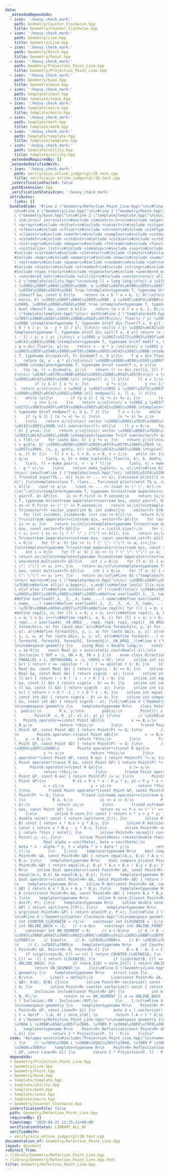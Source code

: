```yaml
---
data:
  _extendedDependsOn:
  - icon: ':heavy_check_mark:'
    path: Geometry/Counter_Clockwise.hpp
    title: Geometry/Counter_Clockwise.hpp
  - icon: ':heavy_check_mark:'
    path: Geometry/Line.hpp
    title: Geometry/Line.hpp
  - icon: ':heavy_check_mark:'
    path: Geometry/Point.hpp
    title: Geometry/Point.hpp
  - icon: ':heavy_check_mark:'
    path: Geometry/Projection_Point_Line.hpp
    title: Geometry/Projection_Point_Line.hpp
  - icon: ':heavy_check_mark:'
    path: Geometry/base.hpp
    title: Geometry/base.hpp
  - icon: ':heavy_check_mark:'
    path: template/inout.hpp
    title: template/inout.hpp
  - icon: ':heavy_check_mark:'
    path: template/macro.hpp
    title: template/macro.hpp
  - icon: ':heavy_check_mark:'
    path: template/math.hpp
    title: template/math.hpp
  - icon: ':heavy_check_mark:'
    path: template/template.hpp
    title: template/template.hpp
  - icon: ':heavy_check_mark:'
    path: template/utility.hpp
    title: template/utility.hpp
  _extendedRequiredBy: []
  _extendedVerifiedWith:
  - icon: ':heavy_check_mark:'
    path: verify/aizu_online_judge/cgl/1B.test.cpp
    title: verify/aizu_online_judge/cgl/1B.test.cpp
  _isVerificationFailed: false
  _pathExtension: hpp
  _verificationStatusIcon: ':heavy_check_mark:'
  attributes:
    links: []
  bundledCode: "#line 2 \"Geometry/Refection_Point_Line.hpp\"\n\n#line 2 \"Geometry/Projection_Point_Line.hpp\"\
    \n\n#line 2 \"Geometry/Line.hpp\"\n\n#line 2 \"Geometry/Point.hpp\"\n\n#line 2\
    \ \"Geometry/base.hpp\"\n\n#line 2 \"template/template.hpp\"\n\nusing namespace\
    \ std;\n\n// intrinstic\n#include <immintrin.h>\n\n#include <algorithm>\n#include\
    \ <array>\n#include <bitset>\n#include <cassert>\n#include <cctype>\n#include\
    \ <cfenv>\n#include <cfloat>\n#include <chrono>\n#include <cinttypes>\n#include\
    \ <climits>\n#include <cmath>\n#include <complex>\n#include <cstdarg>\n#include\
    \ <cstddef>\n#include <cstdint>\n#include <cstdio>\n#include <cstdlib>\n#include\
    \ <cstring>\n#include <deque>\n#include <fstream>\n#include <functional>\n#include\
    \ <initializer_list>\n#include <iomanip>\n#include <ios>\n#include <iostream>\n\
    #include <istream>\n#include <iterator>\n#include <limits>\n#include <list>\n\
    #include <map>\n#include <memory>\n#include <new>\n#include <numeric>\n#include\
    \ <ostream>\n#include <queue>\n#include <random>\n#include <set>\n#include <sstream>\n\
    #include <stack>\n#include <streambuf>\n#include <string>\n#include <tuple>\n\
    #include <type_traits>\n#include <typeinfo>\n#include <unordered_map>\n#include\
    \ <unordered_set>\n#include <utility>\n#include <vector>\n\n// utility\n#line\
    \ 2 \"template/utility.hpp\"\n\nusing ll = long long;\n\n// a \u2190 max(a, b)\
    \ \u3092\u5B9F\u884C\u3059\u308B. a \u304C\u66F4\u65B0\u3055\u308C\u305F\u3089\
    , \u8FD4\u308A\u5024\u304C true.\ntemplate<typename T, typename U>\ninline bool\
    \ chmax(T &a, const U b){\n    return (a < b ? a = b, 1: 0);\n}\n\n// a \u2190\
    \ min(a, b) \u3092\u5B9F\u884C\u3059\u308B. a \u304C\u66F4\u65B0\u3055\u308C\u305F\
    \u3089, \u8FD4\u308A\u5024\u304C true.\ntemplate<typename T, typename U>\ninline\
    \ bool chmin(T &a, const U b){\n    return (a > b ? a = b, 1: 0);\n}\n#line 59\
    \ \"template/template.hpp\"\n\n// math\n#line 2 \"template/math.hpp\"\n\n// \u9664\
    \u7B97\u306B\u95A2\u3059\u308B\u95A2\u6570\n\n// floor(x / y) \u3092\u6C42\u3081\
    \u308B.\ntemplate<typename T, typename U>\nT div_floor(T x, U y){ return (x >\
    \ 0 ? x / y: (x - y + 1) / y); }\n\n// ceil(x / y) \u3092\u6C42\u3081\u308B.\n\
    template<typename T, typename U>\nT div_ceil(T x, U y){ return (x > 0 ? (x + y\
    \ - 1) / y: x / y) ;}\n\n// x \u3092 y \u3067\u5272\u3063\u305F\u4F59\u308A\u3092\
    \u6C42\u3081\u308B.\ntemplate<typename T, typename U>\nT mod(T x, U y){\n    T\
    \ q = div_floor(x, y);\n    return x - q * y ;\n}\n\n// x \u3092 y \u3067\u5272\
    \u3063\u305F\u5546\u3068\u4F59\u308A\u3092\u6C42\u3081\u308B.\ntemplate<typename\
    \ T, typename U>\npair<T, T> divmod(T x, U y){\n    T q = div_floor(x, y);\n \
    \   return {q, x - q * y};\n}\n\n// \u56DB\u6368\u4E94\u5165\u3092\u6C42\u3081\
    \u308B.\ntemplate<typename T, typename U>\nT round(T x, U y){\n    T q, r;\n \
    \   tie (q, r) = divmod(x, y);\n    return (r >= div_ceil(y, 2)) ? q + 1 : q;\n\
    }\n\n// \u6307\u6570\u306B\u95A2\u3059\u308B\u95A2\u6570\n\n// x \u306E y \u4E57\
    \u3092\u6C42\u3081\u308B.\nll intpow(ll x, ll y){\n    ll a = 1;\n    while (y){\n\
    \        if (y & 1) { a *= x; }\n        x *= x;\n        y >>= 1;\n    }\n  \
    \  return a;\n}\n\n// x \u306E y \u4E57\u3092 z \u3067\u5272\u3063\u305F\u4F59\
    \u308A\u3092\u6C42\u3081\u308B.\nll modpow(ll x, ll y, ll z){\n    ll a = 1;\n\
    \    while (y){\n        if (y & 1) { (a *= x) %= z; }\n        (x *= x) %= z;\n\
    \        y >>= 1;\n    }\n    return a;\n}\n\n// x \u306E y \u4E57\u3092 z \u3067\
    \u5272\u3063\u305F\u4F59\u308A\u3092\u6C42\u3081\u308B.\ntemplate<typename T,\
    \ typename U>\nT modpow(T x, U y, T z) {\n    T a = 1;\n    while (y) {\n    \
    \    if (y & 1) { (a *= x) %= z; }\n\n        (x *= x) %= z;\n        y >>= 1;\n\
    \    }\n\n    return a;\n}\n\n// vector \u306E\u8981\u7D20\u306E\u7DCF\u548C\u3092\
    \u6C42\u3081\u308B.\nll sum(vector<ll> &X){\n    ll y = 0;\n    for (auto &&x:\
    \ X) { y+=x; }\n    return y;\n}\n\n// vector \u306E\u8981\u7D20\u306E\u7DCF\u548C\
    \u3092\u6C42\u3081\u308B.\ntemplate<typename T>\nT sum(vector<T> &X){\n    T y\
    \ = T(0);\n    for (auto &&x: X) { y += x; }\n    return y;\n}\n\n// a x + b y\
    \ = gcd(a, b) \u3092\u6E80\u305F\u3059\u6574\u6570\u306E\u7D44 (a, b) \u306B\u5BFE\
    \u3057\u3066, (x, y, gcd(a, b)) \u3092\u6C42\u3081\u308B.\ntuple<ll, ll, ll> Extended_Euclid(ll\
    \ a, ll b) {\n    ll s = 1, t = 0, u = 0, v = 1;\n    while (b) {\n        ll\
    \ q;\n        tie(q, a, b) = make_tuple(div_floor(a, b), b, mod(a, b));\n    \
    \    tie(s, t) = make_pair(t, s - q * t);\n        tie(u, v) = make_pair(v, u\
    \ - q * v);\n    }\n\n    return make_tuple(s, u, a);\n}\n#line 62 \"template/template.hpp\"\
    \n\n// inout\n#line 1 \"template/inout.hpp\"\n// \u5165\u51FA\u529B\ntemplate<class...\
    \ T>\nvoid input(T&... a){ (cin >> ... >> a); }\n\nvoid print(){ cout << \"\\\
    n\"; }\n\ntemplate<class T, class... Ts>\nvoid print(const T& a, const Ts&...\
    \ b){\n    cout << a;\n    (cout << ... << (cout << \" \", b));\n    cout << \"\
    \\n\";\n}\n\ntemplate<typename T, typename U>\nistream &operator>>(istream &is,\
    \ pair<T, U> &P){\n    is >> P.first >> P.second;\n    return is;\n}\n\ntemplate<typename\
    \ T, typename U>\nostream &operator<<(ostream &os, const pair<T, U> &P){\n   \
    \ os << P.first << \" \" << P.second;\n    return os;\n}\n\ntemplate<typename\
    \ T>\nvector<T> vector_input(int N, int index){\n    vector<T> X(N+index);\n \
    \   for (int i=index; i<index+N; i++) cin >> X[i];\n    return X;\n}\n\ntemplate<typename\
    \ T>\nistream &operator>>(istream &is, vector<T> &X){\n    for (auto &x: X) {\
    \ is >> x; }\n    return is;\n}\n\ntemplate<typename T>\nostream &operator<<(ostream\
    \ &os, const vector<T> &X){\n    int s = (int)X.size();\n    for (int i = 0; i\
    \ < s; i++) { os << (i ? \" \" : \"\") << X[i]; }\n    return os;\n}\n\ntemplate<typename\
    \ T>\nostream &operator<<(ostream &os, const unordered_set<T> &S){\n    int i\
    \ = 0;\n    for (T a: S) {os << (i ? \" \": \"\") << a; i++;}\n    return os;\n\
    }\n\ntemplate<typename T>\nostream &operator<<(ostream &os, const set<T> &S){\n\
    \    int i = 0;\n    for (T a: S) { os << (i ? \" \": \"\") << a; i++; }\n   \
    \ return os;\n}\n\ntemplate<typename T>\nostream &operator<<(ostream &os, const\
    \ unordered_multiset<T> &S){\n    int i = 0;\n    for (T a: S) { os << (i ? \"\
    \ \": \"\") << a; i++; }\n    return os;\n}\n\ntemplate<typename T>\nostream &operator<<(ostream\
    \ &os, const multiset<T> &S){\n    int i = 0;\n    for (T a: S) { os << (i ? \"\
    \ \": \"\") << a; i++; }\n    return os;\n}\n#line 65 \"template/template.hpp\"\
    \n\n// macro\n#line 2 \"template/macro.hpp\"\n\n// \u30DE\u30AF\u30ED\u306E\u5B9A\
    \u7FA9\n#define all(x) x.begin(), x.end()\n#define len(x) ll(x.size())\n#define\
    \ elif else if\n#define unless(cond) if (!(cond))\n\n// \u30AA\u30FC\u30D0\u30FC\
    \u30ED\u30FC\u30C9\u30DE\u30AF\u30ED\n#define overload2(_1, _2, name, ...) name\n\
    #define overload3(_1, _2, _3, name, ...) name\n#define overload4(_1, _2, _3, _4,\
    \ name, ...) name\n#define overload5(_1, _2, _3, _4, _5, name, ...) name\n\n//\
    \ \u7E70\u308A\u8FD4\u3057\u7CFB\n#define rep1(n) for (ll i = 0; i < n; i++)\n\
    #define rep2(i, n) for (ll i = 0; i < n; i++)\n#define rep3(i, a, b) for (ll i\
    \ = a; i < b; i++)\n#define rep4(i, a, b, c) for (ll i = a; i < b; i += c)\n#define\
    \ rep(...) overload4(__VA_ARGS__, rep4, rep3, rep2, rep1)(__VA_ARGS__)\n\n#define\
    \ foreach1(x, a) for (auto &&x: a)\n#define foreach2(x, y, a) for (auto &&[x,\
    \ y]: a)\n#define foreach3(x, y, z, a) for (auto &&[x, y, z]: a)\n#define foreach4(x,\
    \ y, z, w, a) for (auto &&[x, y, z, w]: a)\n#define foreach(...) overload5(__VA_ARGS__,\
    \ foreach4, foreach3, foreach2, foreach1)(__VA_ARGS__)\n#line 4 \"Geometry/base.hpp\"\
    \n\nnamespace geometry {\n    using Real = double long;\n    const Real epsilon\
    \ = 1e-9;\n    const Real pi = acos(static_cast<Real>(-1));\n\n    enum class\
    \ Inclusion { OUT = -1, ON = 0, IN = 1 };\n    enum class Direction_Relation {\
    \ PARALLEL = 1, ORTHOGONAL = -1, CROSS = 0}; \n\n    inline int sign(const Real\
    \ &r) { return r <= -epsilon ? -1 : r >= epsilon ? 1: 0; }\n    inline int equal(const\
    \ Real &a, const Real &b) { return sign(a - b) == 0; }\n    inline int compare(const\
    \ Real &a, const Real &b) { return sign(b - a); }\n\n    inline int sign(const\
    \ ll &r) { return r < 0 ? -1 : r > 0 ? 1 : 0; }\n    inline int equal(const ll\
    \ &a, const ll &b) { return sign(a - b) == 0; }\n    inline int compare(const\
    \ ll &a, const ll &b) { return sign(b - a); }\n\n    inline int sign(const int\
    \ &r) { return r < 0 ? -1 : r > 0 ? 1 : 0; }\n    inline int equal(const int &a,\
    \ const int &b) { return sign(a - b) == 0; }\n    inline int compare(const int\
    \ &a, const int &b) { return sign(b - a); }\n};\n#line 4 \"Geometry/Point.hpp\"\
    \n\nnamespace geometry {\n    template<typename R>\n    class Point {\n      \
    \  public:\n        R x, y;\n\n        public:\n        Point(): x(0), y(0) {}\n\
    \        Point(R _x, R _y): x(_x), y(_y) {}\n\n        // \u52A0\u6CD5\n     \
    \   Point& operator+=(const Point &B){\n            x += B.x;\n            y +=\
    \ B.y;\n            return *this;\n        }\n\n        friend Point operator+(const\
    \ Point &P, const Point &Q) { return Point(P) += Q; }\n\n        // \u6E1B\u6CD5\
    \n        Point& operator-=(const Point &B){\n            x -= B.x;\n        \
    \    y -= B.y;\n            return *this;\n        }\n\n        friend Point operator-(const\
    \ Point &P, const Point &Q) { return Point(P) -= Q; }\n\n        // \u30B9\u30AB\
    \u30E9\u30FC\u500D\n        Point& operator*=(const R &a){\n            x *= a;\n\
    \            y *= a;\n            return *this;\n        }\n\n        friend Point\
    \ operator*(const Point &P, const R &a) { return Point(P) *= a; }\n        friend\
    \ Point operator*(const R &a, const Point &P) { return Point(P) *= a; }\n\n  \
    \      Point& operator/=(const R &a){\n            x /= a;\n            y /= a;\n\
    \            return *this;\n        }\n\n        friend Point operator/(const\
    \ Point &P, const R &a) { return Point(P) /= a; }\n\n        Point& operator*=(const\
    \ Point &P){\n            R x1 = P.x * x - P.y * y, y1 = P.y * x + P.x * y;\n\
    \            x = x1;\n            y = y1;\n            return *this;\n       \
    \ }\n\n        friend Point operator*(const Point &P, const Point<R> &Q) { return\
    \ Point(P) *= Q; }\n\n        friend istream& operator>>(istream &is, Point &P)\
    \ {\n            R a, b;\n            is >> a >> b;\n            P = Point(a,\
    \ b);\n            return is;\n        }\n\n        friend ostream& operator<<(ostream\
    \ &os, const Point &P) {\n            return os << P.x << \" \" << P.y;\n    \
    \    }\n\n        inline R norm_2() const { return x * x + y * y; }\n        inline\
    \ double norm() const { return sqrt(norm_2()); }\n        inline R dot(const Point\
    \ B) const { return x * B.x + y * B.y; }\n        inline R det(const Point B)\
    \ const { return x * B.y - y * B.x; }\n\n        inline Point<R> normalize() const\
    \ { return *this / norm(); }\n        inline Point<R> normal() const { return\
    \ Point(-y, x); }\n\n        inline Point<Real> rotate(double theta) const {\n\
    \            Real alpha = sin(theta), beta = cos(theta);\n            Real s =\
    \ beta * x - alpha * y, t = alpha * x + beta * y;\n            return Point(s,\
    \ t);\n        }\n    };\n\n    template<typename R>\n    bool compare_x(const\
    \ Point<R> &A, const Point<R> &B) { return equal(A.x, B.x) ? A.y < B.y : A.x <\
    \ B.x; }\n\n    template<typename R>\n    bool compare_y(const Point<R> &A, const\
    \ Point<R> &B) { return equal(A.y, B.y) ? A.x < B.x : A.y < B.y; }\n\n    template<typename\
    \ R>\n    inline bool operator==(const Point<R> &A, const Point<R> &B) { return\
    \ equal(A.x, B.x) && equal(A.y, B.y); }\n\n    template<typename R>\n    inline\
    \ bool operator!=(const Point<R> &A, const Point<R> &B) { return !(A == B); }\n\
    \n    template<typename R>\n    inline R dot(const Point<R> &A, const Point<R>\
    \ &B) { return A.x * B.x + A.y * B.y; }\n\n    template<typename R>\n    inline\
    \ R cross(const Point<R> &A, const Point<R> &B) { return A.x * B.y - A.y * B.x;\
    \ }\n\n    template<typename R>\n    inline R norm_2(const Point<R> &P) { return\
    \ dot(P, P); }\n\n    template<typename R>\n    inline double norm(const Point<R>\
    \ &P) { return sqrt(norm_2(P)); }\n\n    template<typename R>\n    inline Real\
    \ arg(const Point<R> &P) { return atan2(P.y, P.x); }\n}\n#line 2 \"Geometry/Counter_Clockwise.hpp\"\
    \n\n#line 4 \"Geometry/Counter_Clockwise.hpp\"\n\nnamespace geometry {\n    constexpr\
    \ int COUNTER_CLOCKWISE = +1;\n    constexpr int CLOCKWISE = -1;\n    constexpr\
    \ int ONLINE_BACK = -2;   // c-a-b\n    constexpr int ONLINE_FRONT = +2;  // a-b-c\n\
    \    constexpr int ON_SEGMENT = 0;     // a-c-b\n\n    // A -> B -> C \u3068\u9032\
    \u3093\u3060\u6642\u306E\u9032\u884C\u65B9\u5411\u3092\u8ABF\u3079\u308B (B \u8996\
    \u70B9)\n    // Input\n    // A: \u59CB\u70B9\n    // B: \u4E2D\u7D99\u5730\u70B9\
    \n    // C: \u7D42\u70B9\n    template<typename R>\n    int Counter_Clockwise(const\
    \ Point<R> &A, Point<R> B, Point<R> C) {\n        B = B - A; C = C - A;\n    \
    \    if (sign(cross(B, C)) == +1) { return COUNTER_CLOCKWISE; }\n        if (sign(cross(B,\
    \ C)) == -1) { return CLOCKWISE; }\n        if (sign(dot(B, C)) == -1) { return\
    \ ONLINE_BACK; }\n        if (norm_2(B) < norm_2(C)) { return ONLINE_FRONT; }\n\
    \        return ON_SEGMENT;\n    }\n}\n#line 5 \"Geometry/Line.hpp\"\n\nnamespace\
    \ geometry {\n    template<typename R>\n    struct Line {\n        Point<R> A,\
    \ B;\n\n        Line() = default;\n        Line(const Point<R> &A, const Point<R>\
    \ &B): A(A), B(B) {}\n\n        inline Point<R> vectorize() const { return B -\
    \ A; }\n        inline Point<R> counter_vectorize() const { return A - B; }\n\n\
    \        Inclusion include(const Point<R> &P) {\n            int m = Counter_Clockwise(A,\
    \ B, P);\n            return (m == ON_SEGMENT || m == ONLINE_BACK || m == ONLINE_FRONT)\
    \ ? Inclusion::ON : Inclusion::OUT;\n        }\n    };\n}\n#line 4 \"Geometry/Projection_Point_Line.hpp\"\
    \n\nnamespace geometry {\n    template<typename R>\n    Point<R> Projection(const\
    \ Point<R> &P, const Line<R> &l) {\n        auto d = l.vectorize();\n        auto\
    \ t = dot(P - l.A, d) / norm_2(d); \n        return l.A + t * d;\n    }\n}\n#line\
    \ 4 \"Geometry/Refection_Point_Line.hpp\"\n\nnamespace geometry {\n    // \u76F4\
    \u7DDA L \u306B\u95A2\u3057\u3066, \u70B9 P \u3068\u5BFE\u79F0\u306A\u70B9\n \
    \   template<typename R>\n    Point<R> Reflection(const Point<R> &P, const Line<R>\
    \ &l) {\n        return 2 * Projection(P, l) - P;\n    }\n}\n"
  code: "#pragma once\n\n#include\"Projection_Point_Line.hpp\"\n\nnamespace geometry\
    \ {\n    // \u76F4\u7DDA L \u306B\u95A2\u3057\u3066, \u70B9 P \u3068\u5BFE\u79F0\
    \u306A\u70B9\n    template<typename R>\n    Point<R> Reflection(const Point<R>\
    \ &P, const Line<R> &l) {\n        return 2 * Projection(P, l) - P;\n    }\n}\n"
  dependsOn:
  - Geometry/Projection_Point_Line.hpp
  - Geometry/Line.hpp
  - Geometry/Point.hpp
  - Geometry/base.hpp
  - template/template.hpp
  - template/utility.hpp
  - template/math.hpp
  - template/inout.hpp
  - template/macro.hpp
  - Geometry/Counter_Clockwise.hpp
  isVerificationFile: false
  path: Geometry/Refection_Point_Line.hpp
  requiredBy: []
  timestamp: '2025-09-21 12:25:11+09:00'
  verificationStatus: LIBRARY_ALL_AC
  verifiedWith:
  - verify/aizu_online_judge/cgl/1B.test.cpp
documentation_of: Geometry/Refection_Point_Line.hpp
layout: document
redirect_from:
- /library/Geometry/Refection_Point_Line.hpp
- /library/Geometry/Refection_Point_Line.hpp.html
title: Geometry/Refection_Point_Line.hpp
---
```

